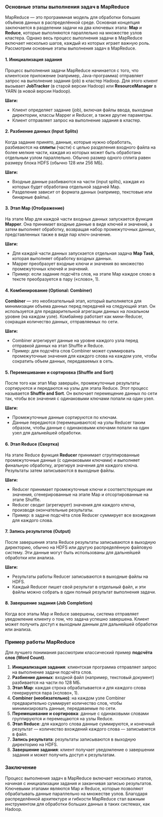 ### Основные этапы выполнения задач в MapReduce

MapReduce — это программная модель для обработки больших объёмов данных в распределённой среде. Основная концепция заключается в разделении задачи на два ключевых этапа: **Map** и **Reduce**, которые выполняются параллельно на множестве узлов кластера. Однако весь процесс выполнения задачи в MapReduce включает несколько шагов, каждый из которых играет важную роль. Рассмотрим основные этапы выполнения задач в MapReduce.

#### 1. **Инициализация задания**

Процесс выполнения задачи MapReduce начинается с того, что клиентское приложение (например, Java-программа) отправляет запрос на выполнение задания (job) в кластер Hadoop. Для этого клиент вызывает **JobTracker** (в старой версии Hadoop) или **ResourceManager** в YARN (в новой версии Hadoop).

**Шаги:**
- Клиент определяет задание (job), включая файлы ввода, выходные директории, классы Mapper и Reducer, а также другие параметры.
- Клиент отправляет запрос на выполнение задания в кластер.

#### 2. **Разбиение данных (Input Splits)**

Когда задание принято, данные, которые нужно обработать, разбиваются на **сплиты** (части) с целью разделения входного файла на более мелкие части, каждая из которых может быть обработана отдельным узлом параллельно. Обычно размер одного сплита равен размеру блока HDFS (обычно 128 или 256 МБ).

**Шаги:**
- Входные данные разбиваются на части (input splits), каждая из которых будет обработана отдельной задачей Map.
- Разделение зависит от формата данных (например, текстовые или бинарные файлы).

#### 3. **Этап Map (Отображение)**

На этапе Map для каждой части входных данных запускается функция **Mapper**. Она принимает входные данные в виде ключей и значений, а затем выполняет обработку, возвращая набор промежуточных данных, представленных также в виде пар ключ-значение.

**Шаги:**
- Для каждой части данных запускается отдельная задача **Map Task**, которая выполняет обработку входных данных.
- Mapper преобразует входные ключи и значения во множество промежуточных ключей и значений.
- Пример: если задание подсчёта слов, на этапе Map каждое слово в тексте преобразуется в пару («слово», 1).

#### 4. **Комбинирование (Optional: Combiner)**

**Combiner** — это необязательный этап, который выполняется для минимизации объема данных перед передачей на следующий этап. Он используется для предварительной агрегации данных на локальном уровне (на каждом узле). Комбайнер работает как мини-Reducer, сокращая количество данных, отправляемых по сети.

**Шаги:**
- Combiner агрегирует данные на уровне каждого узла перед отправкой данных на этап Shuffle и Reduce.
- Пример: для подсчёта слов Combiner может суммировать промежуточные значения для каждого слова на каждом узле, чтобы сократить объем данных, передаваемых в сеть.

#### 5. **Перемешивание и сортировка (Shuffle and Sort)**

После того как этап Map завершён, промежуточные результаты сортируются и передаются на узлы для этапа Reduce. Этот процесс называется **Shuffle and Sort**. Он включает перемещение данных по сети так, чтобы все значения с одинаковыми ключами попали на один узел.

**Шаги:**
- Промежуточные данные сортируются по ключам.
- Данные передаются (перемешиваются) на узлы Reducer таким образом, чтобы данные с одинаковыми ключами попали на один узел для дальнейшей обработки.

#### 6. **Этап Reduce (Свертка)**

На этапе Reduce функция **Reducer** принимает сгруппированные промежуточные данные (с одинаковыми ключами) и выполняет финальную обработку, агрегируя значения для каждого ключа. Результаты затем записываются в выходные файлы.

**Шаги:**
- Reducer принимает промежуточные ключи и соответствующие им значения, сгенерированные на этапе Map и отсортированные на этапе Shuffle.
- Reducer сводит (агрегирует) значения для каждого ключа, производя окончательные результаты.
- Пример: в задаче подсчёта слов Reducer суммирует все вхождения для каждого слова.

#### 7. **Запись результатов (Output)**

После завершения этапа Reduce результаты записываются в выходную директорию, обычно на HDFS или другую распределённую файловую систему. Эти данные могут быть использованы для дальнейшей обработки или анализа.

**Шаги:**
- Результаты работы Reducer записываются в выходные файлы на HDFS.
- Каждый Reducer пишет свой результат в отдельный файл, и эти файлы можно собрать в один полный результат выполнения задачи.

#### 8. **Завершение задания (Job Completion)**

Когда все этапы Map и Reduce завершены, система отправляет уведомление клиенту о том, что задача успешно завершена. Клиент может получить доступ к выходным данным для дальнейшей обработки или анализа.

### Пример работы MapReduce

Для лучшего понимания рассмотрим классический пример **подсчёта слов (Word Count)**.

1. **Инициализация задания**: клиентская программа отправляет запрос на выполнение задачи подсчёта слов.
2. **Разбиение данных**: входной файл (например, текстовый документ) разбивается на части по 128 МБ.
3. **Этап Map**: каждая строка обрабатывается и для каждого слова генерируется пара («слово», 1).
4. **Combiner (необязательно)**: на каждом узле Combiner предварительно суммирует количество слов, чтобы минимизировать данные, передаваемые по сети.
5. **Перемешивание и сортировка**: данные с одинаковыми словами группируются и перемещаются на узлы Reduce.
6. **Этап Reduce**: для каждого слова данные суммируются, и конечный результат — количество вхождений каждого слова — записывается в файл.
7. **Запись результата**: результаты записываются в выходную директорию на HDFS.
8. **Завершение задания**: клиент получает уведомление о завершении задания и может получить доступ к результатам.

### Заключение

Процесс выполнения задач в MapReduce включает несколько этапов, начиная с инициализации задания и заканчивая записью результатов. Ключевыми этапами являются Map и Reduce, которые позволяют обрабатывать данные параллельно на множестве узлов. Благодаря распределённой архитектуре и гибкости MapReduce стал важным инструментом для обработки больших данных в таких системах, как Hadoop.